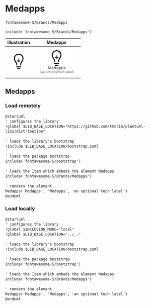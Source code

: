 # Medapps


```text
fontawesome-5/Brands/Medapps
```

```text
include('fontawesome-5/Brands/Medapps')
```



| Illustration | Medapps |
| :---: | :---: |
| ![illustration for Illustration](../../fontawesome-5/Brands/Medapps.png) | ![illustration for Medapps](../../fontawesome-5/Brands/Medapps.Local.png) |




## Medapps

### Load remotely
```plantuml
@startuml
' configures the library
!global $LIB_BASE_LOCATION="https://github.com/tmorin/plantuml-libs/distribution"

' loads the library's bootstrap
!include $LIB_BASE_LOCATION/bootstrap.puml

' loads the package bootstrap
include('fontawesome-5/bootstrap')

' loads the Item which embeds the element Medapps
include('fontawesome-5/Brands/Medapps')

' renders the element
Medapps('Medapps', 'Medapps', 'an optional tech label')
@enduml
```

### Load locally
```plantuml
@startuml
' configures the library
!global $INCLUSION_MODE="local"
!global $LIB_BASE_LOCATION="../.."

' loads the library's bootstrap
!include $LIB_BASE_LOCATION/bootstrap.puml

' loads the package bootstrap
include('fontawesome-5/bootstrap')

' loads the Item which embeds the element Medapps
include('fontawesome-5/Brands/Medapps')

' renders the element
Medapps('Medapps', 'Medapps', 'an optional tech label')
@enduml
```

